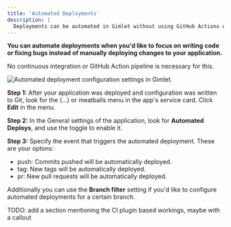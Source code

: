 ```yaml
---
title: 'Automated Deployments'
description: |
  Deployments can be automated in Gimlet without using GitHub Actions or other continuous integration technology.
---
```


**You can automate deployments when you'd like to focus on writing code or fixing bugs instead of manually deploying changes to your application.**

No continuous integration or GitHub Action pipeline is necessary for this.

![Automated deployment configuration settings in Gimlet.](/docs/screenshots/gimlet-io-automated-deployments.png)

**Step 1:** After your application was deployed and configuration was written to Git, look for the (...) or meatballs menu in the app's service card. Click **Edit** in the menu.

**Step 2:** In the General settings of the application, look for **Automated Deploys**, and use the toggle to enable it.

**Step 3:** Specify the event that triggers the automated deployment. These are your optons:

- push: Commits pushed will be automatically deployed.
- tag: New tags will be automatically deployed.
- pr: New pull requests will be automatically deployed.

Additionally you can use the **Branch filter** setting if you'd like to configure automated deployments for a certain branch.

TODO: add a section mentioning the CI plugin based workings, maybe with a callout
